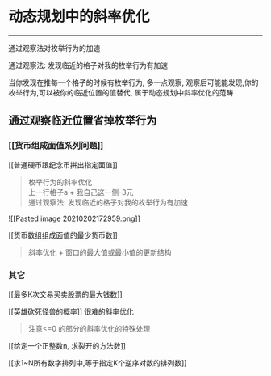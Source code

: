 # 动态规划中的斜率优化


---

通过观察法对枚举行为的加速

通过观察法: 发现临近的格子对我的枚举行为有加速

当你发现在推每一个格子的时候有枚举行为, 多一点观察, 
观察后可能能发现,你的枚举行为,可以被你的临近位置的值替代,
属于动态规划中斜率优化的范畴


## 通过观察临近位置省掉枚举行为

### [[货币组成面值系列问题]]

[[普通硬币跟纪念币拼出指定面值]]     
>枚举行为的斜率优化  
上一行格子a + 我自己这一侧-3元  
通过观察法: 发现临近的格子对我的枚举行为有加速

![[Pasted image 20210202172959.png]]


[[货币数组组成面值的最少货币数]]
> 斜率优化 + 窗口的最大值或最小值的更新结构


### 其它
[[最多K次交易买卖股票的最大钱数]]  

[[英雄砍死怪兽的概率]] 很难的斜率优化   
> 注意<=0 的部分的斜率优化的特殊处理


[[给定一个正整数n, 求裂开的方法数]]    


[[求1~N所有数字排列中,等于指定K个逆序对数的排列数]]

